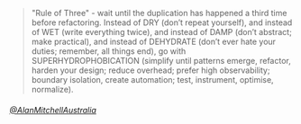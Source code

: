 >"Rule of Three" - wait until the duplication has happened a third time before refactoring.
>Instead of DRY (don’t repeat yourself), and instead of WET (write everything twice), and instead of DAMP (don’t abstract; make practical), and instead of DEHYDRATE (don’t ever hate your duties; remember, all things end), go with SUPERHYDROPHOBICATION (simplify until patterns emerge, refactor, harden your design; reduce overhead; prefer high observability; boundary isolation, create automation; test, instrument, optimise, normalize).
###### [@AlanMitchellAustralia](https://www.youtube.com/@AlanMitchellAustralia)


